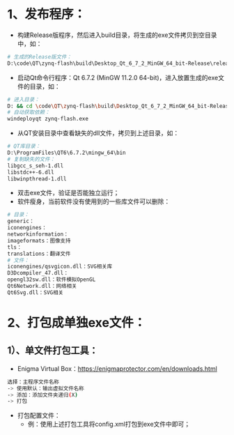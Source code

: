# 1、发布程序：

- 构建Release版程序，然后进入build目录，将生成的exe文件拷贝到空目录中，如：

```bash
# 生成的Release版文件：
D:\code\QT\zynq-flash\build\Desktop_Qt_6_7_2_MinGW_64_bit-Release\release\zynq-flash.exe
```

- 启动Qt命令行程序：Qt 6.7.2 (MinGW 11.2.0 64-bit)，进入放置生成的exe文件的目录，如：

```bash
# 进入目录：
D: && cd \code\QT\zynq-flash\build\Desktop_Qt_6_7_2_MinGW_64_bit-Release\temp
# 自动获取依赖：
windeployqt zynq-flash.exe
```

- 从QT安装目录中查看缺失的dll文件，拷贝到上述目录，如：

```bash
# QT库目录：
D:\ProgramFiles\QT6\6.7.2\mingw_64\bin
# 复制缺失的文件：
libgcc_s_seh-1.dll
libstdc++-6.dll
libwinpthread-1.dll
```

- 双击exe文件，验证是否能独立运行；
- 软件瘦身，当前软件没有使用到的一些库文件可以删除：

```bash
# 目录：
generic：
iconengines：
networkinformation：
imageformats：图像支持
tls：
translations：翻译文件
# 文件：
iconengines/qsvgicon.dll：SVG相关库
D3Dcompiler_47.dll：
opengl32sw.dll：软件模拟OpenGL
Qt6Network.dll：网络相关
Qt6Svg.dll：SVG相关
```

# 2、打包成单独exe文件：

## 1）、单文件打包工具：

- Enigma Virtual Box：https://enigmaprotector.com/en/downloads.html

```bash
选择：主程序文件名称
-> 使用默认：输出虚拟文件名称
-> 添加：添加文件夹递归(X)
-> 打包
```

- 打包配置文件：
  - 例：使用上述打包工具将config.xml打包到exe文件中即可；
